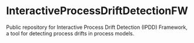 # InteractiveProcessDriftDetectionFW
Public repository for Interactive Process Drift Detection (IPDD) Framework, a tool for detecting process drifts in process models. 
